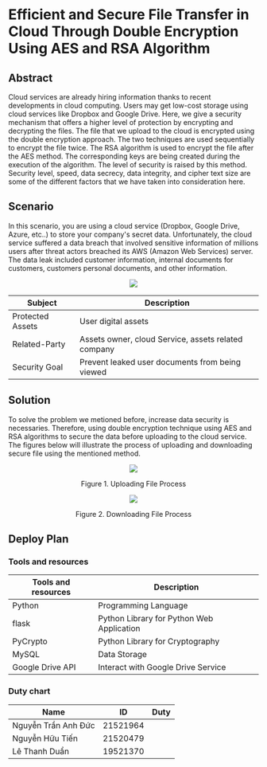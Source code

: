 # Efficient and Secure File Transfer in Cloud Through Double Encryption Using AES and RSA Algorithm

## Abstract
Cloud services are already hiring information thanks to recent developments in cloud computing. Users may get low-cost storage using cloud services like Dropbox and Google Drive. Here, we give a security mechanism that offers a higher level of protection by encrypting and decrypting the files. The file that we upload to the cloud is encrypted using the double encryption approach. The two techniques are used sequentially to encrypt the file twice.
The RSA algorithm is used to encrypt the file after the AES method. The corresponding keys are being created during the execution of the algorithm. The level of security is raised by this method. Security level, speed, data secrecy, data integrity, and cipher text size are some of the different factors that we have taken into consideration here.

## Scenario
In this scenario, you are using a cloud service (Dropbox, Google Drive, Azure, etc..) to store your company's secret data. Unfortunately, the cloud service suffered a data breach that involved sensitive information of millions users after threat actors breached its AWS (Amazon Web Services) server. The data leak included customer information, internal documents for customers, customers personal documents, and other information.

<p align="center">
  <img src="https://user-images.githubusercontent.com/92283038/226251074-a5947361-be29-46ea-a3c9-7927d686b773.png" />
</p>

| Subject     | Description |
| ----------- | ----------- |
| Protected Assets | User digital assets       |
|Related-Party | Assets owner, cloud Service, assets related company|
|Security Goal | Prevent leaked user documents from being viewed|

## Solution

To solve the problem we metioned before, increase data security is necessaries. Therefore, using double encryption technique using AES and RSA algorithms to secure the data before uploading to the cloud service. The figures below will illustrate the process of uploading and downloading secure file using the mentioned method.

<p align="center">
  <img src="https://user-images.githubusercontent.com/92283038/226259242-a8667334-87dd-4cc0-a289-30cafa94037d.png" />
</p>

<p align="center">
Figure 1. Uploading File Process
</p>

<p align="center">
  <img src="https://user-images.githubusercontent.com/92283038/226261577-c98380e3-52ab-479c-9b51-2b5089a8969d.png" />
</p>

<p align="center">
Figure 2. Downloading File Process
</p>

## Deploy Plan

### Tools and resources
|   Tools and resources   | Description |
| ----------- | ----------- |
|Python | Programming Language|
| flask | Python Library for Python Web Application | 
| PyCrypto| Python Library for Cryptography |
| MySQL | Data Storage | 
| Google Drive API | Interact with Google Drive Service | 


### Duty chart

|   Name   | ID | Duty | 
| ----------- | ----------- | ----------- |
| Nguyễn Trần Anh Đức | 21521964 | |
| Nguyễn Hữu Tiến | 21520479 | |
| Lê Thanh Duẩn | 19521370 | |
